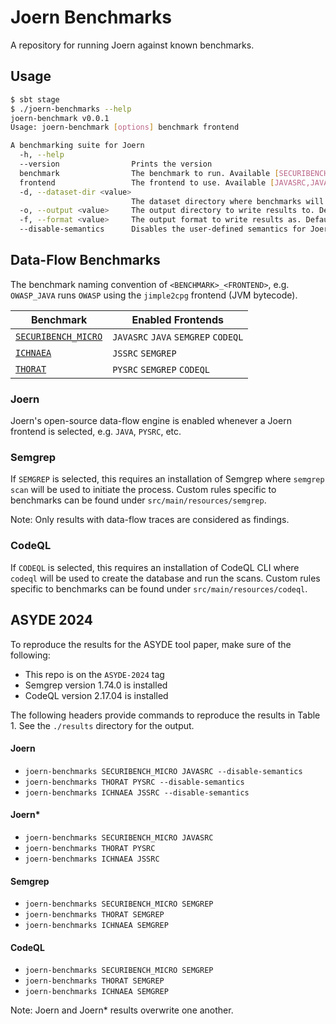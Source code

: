 Joern Benchmarks
================

A repository for running Joern against known benchmarks.

## Usage

```bash
$ sbt stage
$ ./joern-benchmarks --help
joern-benchmark v0.0.1
Usage: joern-benchmark [options] benchmark frontend

A benchmarking suite for Joern
  -h, --help
  --version                Prints the version
  benchmark                The benchmark to run. Available [SECURIBENCH_MICRO,ICHNAEA,THORAT]
  frontend                 The frontend to use. Available [JAVASRC,JAVA,JSSRC,PYSRC,SEMGREP,CODEQL]
  -d, --dataset-dir <value>
                           The dataset directory where benchmarks will be initialized and executed. Default is `./workspace`.
  -o, --output <value>     The output directory to write results to. Default is `./results`.
  -f, --format <value>     The output format to write results as. Default is MD. Available [JSON,CSV,MD]
  --disable-semantics      Disables the user-defined semantics for Joern data-flows. Has no effect on non-Joern frontends.
```

## Data-Flow Benchmarks

The benchmark naming convention of `<BENCHMARK>_<FRONTEND>`, e.g. `OWASP_JAVA` runs `OWASP` using the `jimple2cpg`
frontend (JVM bytecode).

| Benchmark                                                                                      | Enabled Frontends                   |
|------------------------------------------------------------------------------------------------|-------------------------------------|
| [`SECURIBENCH_MICRO`](https://github.com/too4words/securibench-micro)                          | `JAVASRC` `JAVA` `SEMGREP` `CODEQL` |
| [`ICHNAEA`](https://www.franktip.org/pubs/tse2020.pdf)                                         | `JSSRC` `SEMGREP`                   |
| [`THORAT`](https://github.com/DavidBakerEffendi/benchmark-for-taint-analysis-tools-for-python) | `PYSRC` `SEMGREP` `CODEQL`          |

### Joern

Joern's open-source data-flow engine is enabled whenever a Joern frontend is selected, e.g. `JAVA`, `PYSRC`, etc.

### Semgrep

If `SEMGREP` is selected, this requires an installation of Semgrep where `semgrep scan` will be used to
initiate the process. Custom rules specific to benchmarks can be found under `src/main/resources/semgrep`.

Note: Only results with data-flow traces are considered as findings.

### CodeQL

If `CODEQL` is selected, this requires an installation of CodeQL CLI where `codeql` will be used to
create the database and run the scans. Custom rules specific to benchmarks can be found under `src/main/resources/codeql`.

## ASYDE 2024

To reproduce the results for the ASYDE tool paper, make sure of the following:

* This repo is on the `ASYDE-2024` tag
* Semgrep version 1.74.0 is installed
* CodeQL version 2.17.04 is installed

The following headers provide commands to reproduce the results in Table 1. See the `./results` directory for the output.

#### Joern

* `joern-benchmarks SECURIBENCH_MICRO JAVASRC --disable-semantics`
* `joern-benchmarks THORAT PYSRC --disable-semantics`
* `joern-benchmarks ICHNAEA JSSRC --disable-semantics`

#### Joern*

* `joern-benchmarks SECURIBENCH_MICRO JAVASRC`
* `joern-benchmarks THORAT PYSRC`
* `joern-benchmarks ICHNAEA JSSRC`

#### Semgrep

* `joern-benchmarks SECURIBENCH_MICRO SEMGREP`
* `joern-benchmarks THORAT SEMGREP`
* `joern-benchmarks ICHNAEA SEMGREP`

#### CodeQL

* `joern-benchmarks SECURIBENCH_MICRO SEMGREP`
* `joern-benchmarks THORAT SEMGREP`
* `joern-benchmarks ICHNAEA SEMGREP`

Note: Joern and Joern* results overwrite one another.